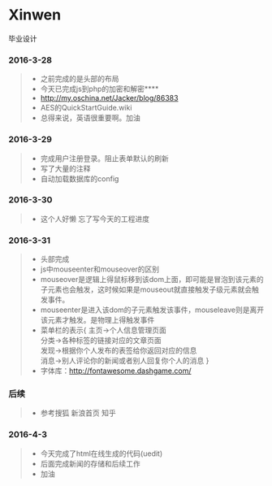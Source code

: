 # Xinwen
毕业设计

### 2016-3-28
> * 之前完成的是头部的布局
> * 今天已完成js到php的加密和解密****
> * http://my.oschina.net/Jacker/blog/86383
> * AES的QuickStartGuide.wiki
> * 总得来说，英语很重要啊。加油

### 2016-3-29
> * 完成用户注册登录。阻止表单默认的刷新
> * 写了大量的注释
> * 自动加载数据库的config

### 2016-3-30
> * 这个人好懒 忘了写今天的工程进度

### 2016-3-31
> * 头部完成
> * js中mouseenter和mouseover的区别
> * mouseover是逻辑上得鼠标移到该dom上面，即可能是冒泡到该元素的子元素也会触发，这时候如果是mouseout就直接触发子级元素就会触发事件。
> * mouseenter是进入该dom的子元素触发该事件，mouseleave则是离开该元素才触发。是物理上得触发事件
> * 菜单栏的表示{
	主页->个人信息管理页面  
	分类->各种标签的链接对应的文章页面  
	发现->根据你个人发布的表签给你返回对应的信息  
	消息->别人评论你的新闻或者别人回复你个人的消息
}
> * 字体库：http://fontawesome.dashgame.com/

### 后续
> * 参考搜狐 新浪首页 知乎

### 2016-4-3
> * 今天完成了html在线生成的代码(uedit)
> * 后面完成新闻的存储和后续工作
> * 加油